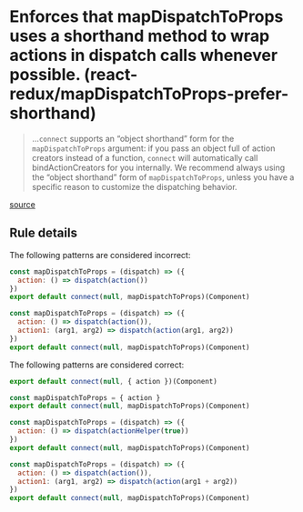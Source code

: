 #  Enforces that mapDispatchToProps uses a shorthand method to wrap actions in dispatch calls whenever possible. (react-redux/mapDispatchToProps-prefer-shorthand)

>...`connect` supports an “object shorthand” form for the `mapDispatchToProps` argument: if you pass an object full of action creators instead of a function, `connect` will automatically call bindActionCreators for you internally. We recommend always using the “object shorthand” form of `mapDispatchToProps`, unless you have a specific reason to customize the dispatching behavior.

[source](https://github.com/reduxjs/react-redux/blob/master/docs/using-react-redux/connect-dispatching-actions-with-mapDispatchToProps.md#defining-mapdispatchtoprops-as-an-object)

## Rule details

The following patterns are considered incorrect:

```js
const mapDispatchToProps = (dispatch) => ({
  action: () => dispatch(action())
})
export default connect(null, mapDispatchToProps)(Component)
```

```js
const mapDispatchToProps = (dispatch) => ({
  action: () => dispatch(action()),
  action1: (arg1, arg2) => dispatch(action(arg1, arg2))
})
export default connect(null, mapDispatchToProps)(Component)
```

The following patterns are considered correct:


```js
export default connect(null, { action })(Component)
```

```js
const mapDispatchToProps = { action }
export default connect(null, mapDispatchToProps)(Component)
```

```js
const mapDispatchToProps = (dispatch) => ({
  action: () => dispatch(actionHelper(true))
})
export default connect(null, mapDispatchToProps)(Component)
```

```js
const mapDispatchToProps = (dispatch) => ({
  action: () => dispatch(action()),
  action1: (arg1, arg2) => dispatch(action(arg1 + arg2))
})
export default connect(null, mapDispatchToProps)(Component)
```

